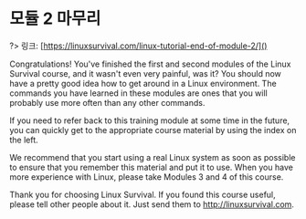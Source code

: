 # 모듈 2 마무리

?> 링크: [https://linuxsurvival.com/linux-tutorial-end-of-module-2/]()

Congratulations! You've finished the first and second modules of the Linux Survival course, and it wasn't even very painful, was it? You should now have a pretty good idea how to get around in a Linux environment. The commands you have learned in these modules are ones that you will probably use more often than any other commands.

If you need to refer back to this training module at some time in the future, you can quickly get to the appropriate course material by using the index on the left.

We recommend that you start using a real Linux system as soon as possible to ensure that you remember this material and put it to use. When you have more experience with Linux, please take Modules 3 and 4 of this course.

Thank you for choosing Linux Survival. If you found this course useful, please tell other people about it. Just send them to http://linuxsurvival.com.
